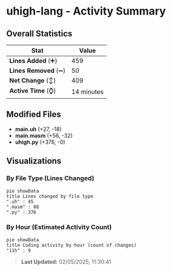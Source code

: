 # uhigh-lang - Activity Summary 

## Overall Statistics

| Stat                   | Value                                                             |
| ---------------------- | ----------------------------------------------------------------- |
| **Lines Added** (➕)   | 459                                          |
| **Lines Removed** (➖) | 50                                        |
| **Net Change** (↕)    | 409                |
| **Active Time** (⌚)   | 14 minutes |


## Modified Files
- **main.uh** (+27, -18)
- **main.masm** (+56, -32)
- **uhigh.py** (+376, -0)

## Visualizations

### By File Type (Lines Changed)

```mermaid
pie showData
title Lines changed by file type
".uh" : 45
".masm" : 88
".py" : 376
```

### By Hour (Estimated Activity Count)

```mermaid
pie showData
title Coding activity by hour (count of changes)
"11h" : 9
```


> **Last Updated:** 02/05/2025, 11:30:41
